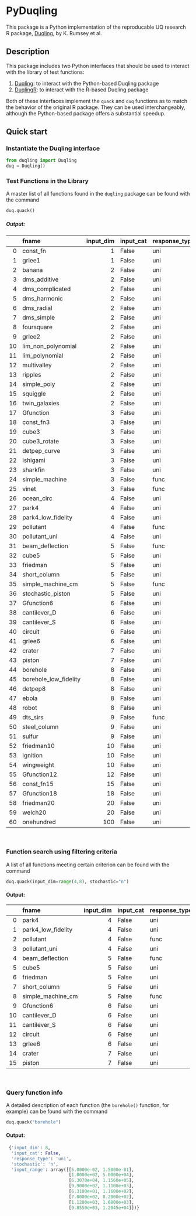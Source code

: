 # PyDuqling

This package is a Python implementation of the reproducable UQ research R package, [Duqling](https://github.com/knrumsey/duqling), by K. Rumsey et al.

## Description

This package includes two Python interfaces that should be used to interact with the library of test functions:
1. [Duqling](duqling_py/tests/duqling.py): to interact with the Python-based Duqling package
2. [DuqlingR](duqling_py/tests/duqling_r.py): to interact with the R-based Duqling package

Both of these interfaces implement the `quack` and `duq` functions as to match the behavior of the original R package. They can be used interchangeably, although the Python-based package offers a substantial speedup.

## Quick start

### Instantiate the Duqling interface
``` python
from duqling import Duqling
duq = Duqling()
```

### Test Functions in the Library
A master list of all functions found in the `duqling` package can be
found with the command
``` python
duq.quack()
```
##### **Output**:
|| fname                 |   input_dim | input_cat   | response_type   | stochastic   |
|---:|:----------------------|------------:|:------------|:----------------|:-------------|
|  0 | const_fn              |           1 | False       | uni             | n            |
|  1 | grlee1                |           1 | False       | uni             | n            |
|  2 | banana                |           2 | False       | uni             | n            |
|  3 | dms_additive          |           2 | False       | uni             | n            |
|  4 | dms_complicated       |           2 | False       | uni             | n            |
|  5 | dms_harmonic          |           2 | False       | uni             | n            |
|  6 | dms_radial            |           2 | False       | uni             | n            |
|  7 | dms_simple            |           2 | False       | uni             | n            |
|  8 | foursquare            |           2 | False       | uni             | n            |
|  9 | grlee2                |           2 | False       | uni             | n            |
| 10 | lim_non_polynomial    |           2 | False       | uni             | n            |
| 11 | lim_polynomial        |           2 | False       | uni             | n            |
| 12 | multivalley           |           2 | False       | uni             | n            |
| 13 | ripples               |           2 | False       | uni             | n            |
| 14 | simple_poly           |           2 | False       | uni             | n            |
| 15 | squiggle              |           2 | False       | uni             | n            |
| 16 | twin_galaxies         |           2 | False       | uni             | n            |
| 17 | Gfunction             |           3 | False       | uni             | n            |
| 18 | const_fn3             |           3 | False       | uni             | n            |
| 19 | cube3                 |           3 | False       | uni             | n            |
| 20 | cube3_rotate          |           3 | False       | uni             | n            |
| 21 | detpep_curve          |           3 | False       | uni             | n            |
| 22 | ishigami              |           3 | False       | uni             | n            |
| 23 | sharkfin              |           3 | False       | uni             | n            |
| 24 | simple_machine        |           3 | False       | func            | n            |
| 25 | vinet                 |           3 | False       | func            | n            |
| 26 | ocean_circ            |           4 | False       | uni             | y            |
| 27 | park4                 |           4 | False       | uni             | n            |
| 28 | park4_low_fidelity    |           4 | False       | uni             | n            |
| 29 | pollutant             |           4 | False       | func            | n            |
| 30 | pollutant_uni         |           4 | False       | uni             | n            |
| 31 | beam_deflection       |           5 | False       | func            | n            |
| 32 | cube5                 |           5 | False       | uni             | n            |
| 33 | friedman              |           5 | False       | uni             | n            |
| 34 | short_column          |           5 | False       | uni             | n            |
| 35 | simple_machine_cm     |           5 | False       | func            | n            |
| 36 | stochastic_piston     |           5 | False       | uni             | y            |
| 37 | Gfunction6            |           6 | False       | uni             | n            |
| 38 | cantilever_D          |           6 | False       | uni             | n            |
| 39 | cantilever_S          |           6 | False       | uni             | n            |
| 40 | circuit               |           6 | False       | uni             | n            |
| 41 | grlee6                |           6 | False       | uni             | n            |
| 42 | crater                |           7 | False       | uni             | n            |
| 43 | piston                |           7 | False       | uni             | n            |
| 44 | borehole              |           8 | False       | uni             | n            |
| 45 | borehole_low_fidelity |           8 | False       | uni             | n            |
| 46 | detpep8               |           8 | False       | uni             | n            |
| 47 | ebola                 |           8 | False       | uni             | n            |
| 48 | robot                 |           8 | False       | uni             | n            |
| 49 | dts_sirs              |           9 | False       | func            | y            |
| 50 | steel_column          |           9 | False       | uni             | n            |
| 51 | sulfur                |           9 | False       | uni             | n            |
| 52 | friedman10            |          10 | False       | uni             | n            |
| 53 | ignition              |          10 | False       | uni             | n            |
| 54 | wingweight            |          10 | False       | uni             | n            |
| 55 | Gfunction12           |          12 | False       | uni             | n            |
| 56 | const_fn15            |          15 | False       | uni             | n            |
| 57 | Gfunction18           |          18 | False       | uni             | n            |
| 58 | friedman20            |          20 | False       | uni             | n            |
| 59 | welch20               |          20 | False       | uni             | n            |
| 60 | onehundred            |         100 | False       | uni             | n            |'


<br>

### Function search using filtering criteria
A list of all functions meeting certain criterion can be found with the command
``` python
duq.quack(input_dim=range(4,8), stochastic="n")
```
#### **Output:**
|    | fname              |   input_dim | input_cat   | response_type   | stochastic   |
|---:|:-------------------|------------:|:------------|:----------------|:-------------|
|  0 | park4              |           4 | False       | uni             | n            |
|  1 | park4_low_fidelity |           4 | False       | uni             | n            |
|  2 | pollutant          |           4 | False       | func            | n            |
|  3 | pollutant_uni      |           4 | False       | uni             | n            |
|  4 | beam_deflection    |           5 | False       | func            | n            |
|  5 | cube5              |           5 | False       | uni             | n            |
|  6 | friedman           |           5 | False       | uni             | n            |
|  7 | short_column       |           5 | False       | uni             | n            |
|  8 | simple_machine_cm  |           5 | False       | func            | n            |
|  9 | Gfunction6         |           6 | False       | uni             | n            |
| 10 | cantilever_D       |           6 | False       | uni             | n            |
| 11 | cantilever_S       |           6 | False       | uni             | n            |
| 12 | circuit            |           6 | False       | uni             | n            |
| 13 | grlee6             |           6 | False       | uni             | n            |
| 14 | crater             |           7 | False       | uni             | n            |
| 15 | piston             |           7 | False       | uni             | n            |

<br>

### Query function info
A detailed description of each function (the `borehole()` function, for example) can be found with the command
``` python
duq.quack("borehole")
```
#### **Output**:
```python
 {'input_dim': 8,
  'input_cat': False,
  'response_type': 'uni',
  'stochastic': 'n',
  'input_range': array([[5.0000e-02, 1.5000e-01],
                        [1.0000e+02, 5.0000e+04],
                        [6.3070e+04, 1.1560e+05],
                        [9.9000e+02, 1.1100e+03],
                        [6.3100e+01, 1.1600e+02],
                        [7.0000e+02, 8.2000e+02],
                        [1.1200e+03, 1.6800e+03],
                        [9.8550e+03, 1.2045e+04]])}
```

<!-- ## Generate data for a specific function

``` python
duq.generate_data("borehole", n_samples=1, seed=42)
#> (array([[0.91480604, 0.93707541, 0.28613953, 0.83044763, 
#           0.64174552, 0.51909595, 0.73658831, 0.1346666 ]]),
#>  array([135.16945286]))
```